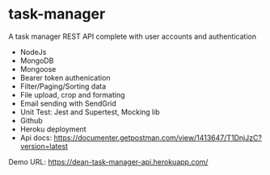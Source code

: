 # task-manager
A task manager REST API complete with user accounts and authentication
- NodeJs
- MongoDB
- Mongoose
- Bearer token authenication
- Filter/Paging/Sorting data
- File upload, crop and formating
- Email sending with SendGrid
- Unit Test: Jest and Supertest, Mocking lib
- Github
- Heroku deployment
- Api docs: https://documenter.getpostman.com/view/1413647/T1DnjJzC?version=latest

Demo URL: https://dean-task-manager-api.herokuapp.com/
